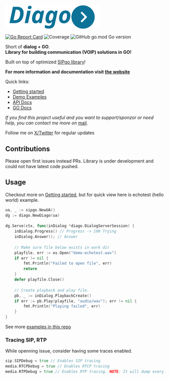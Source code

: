 <img src="icons/diago-text.png" width="300" alt="DIAGO">

[![Go Report Card](https://goreportcard.com/badge/github.com/emiago/diago)](https://goreportcard.com/report/github.com/emiago/diago)
![Coverage](https://img.shields.io/badge/coverage-61.1%25-blue)
![GitHub go.mod Go version](https://img.shields.io/github/go-mod/go-version/emiago/diago)

Short of **dialog + GO**.  
**Library for building communication (VOIP) solutions in GO!**

Built on top of optimized [SIPgo library]((https://emiago.github.io/diago))!

**For more information and documentation visit [the website](https://emiago.github.io/diago)**

Quick links:
- [Getting started](https://emiago.github.io/diago/docs/getting_started/)
- [Demo Examples](https://emiago.github.io/diago/docs/examples/)
- [API Docs](https://emiago.github.io/diago/docs/api_docs/)
- [GO Docs](https://pkg.go.dev/github.com/emiago/diago)

*If you find this project useful and you want to support/sponzor or need help, you can contact me more on*
[mail](mailto:emirfreelance91@gmail.com).

Follow me on [X/Twitter](https://twitter.com/emiago123) for regular updates

## Contributions
Please open first issues instead PRs. Library is under development and could not have latest code pushed.


## Usage 

Checkout more on [Getting started](https://emiago.github.io/diago/docs/getting_started/), but for quick view here is echotest (hello world) example.
```go 
ua, _ := sipgo.NewUA()
dg := diago.NewDiago(ua)

dg.Serve(ctx, func(inDialog *diago.DialogServerSession) {
	inDialog.Progress() // Progress -> 100 Trying
	inDialog.Answer(); // Answer

	// Make sure file below exists in work dir
	playfile, err := os.Open("demo-echotest.wav")
	if err != nil {
		fmt.Println("Failed to open file", err)
		return
	}
	defer playfile.Close()

	// Create playback and play file.
	pb, _ := inDialog.PlaybackCreate()
	if err := pb.Play(playfile, "audio/wav"); err != nil {
		fmt.Println("Playing failed", err)
	}
}
```

See more [examples in this repo](/examples)
### Tracing SIP, RTP

While openning issue, consider having some traces enabled.

```go
sip.SIPDebug = true // Enables SIP tracing
media.RTCPDebug = true // Enables RTCP tracing
media.RTPDebug = true // Enables RTP tracing. NOTE: It will dump every RTP Packet
```
